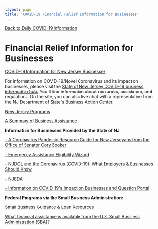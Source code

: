 ```yaml
---
layout: page
title: 'COVID-19 Financial Relief Information for Businesses'
---
```


[Back to Daily COVID-19 Information](/covid-information)

# Financial Relief Information for Businesses

[COVID-19 Information for New Jersey Businesses](https://faq.business.nj.gov/en/collections/2198378-information-for-nj-businesses-on-the-coronavirus-outbreak)

For information on COVID-19/Novel Coronavirus and its impact on businesses, please visit the [State of New Jersey COVID-19 business information hub.](https://cv.business.nj.gov) You'll find information about resources, assistance, and regulations. On the site, you can also live chat with a representative from the NJ Department of State's Business Action Center.

[New Jersey Programs](https://faq.business.nj.gov/en/articles/3838662-what-new-state-financial-support-programs-is-my-business-eligible-for-how-do-i-use-the-eligibility-wizard)

[A Summary of Business Assistance](https://storage.googleapis.com/static.rutherford-nj.com/covid/COVID-19%20Business%20Assistance.docx)

**Information for Businesses Provided by the State of NJ**

[- A Coronavirus Pandemic Resource Guide for New Jerseyans from the Office of Senator Cory Booker](https://storage.googleapis.com/static.rutherford-nj.com/covid/Office%20of%20U.S.%20Sen%20Cory%20Booker_%20A%20Coronavirus%20Pandemic%20Resource%20Guide%20for%20NJ%20(Updated%20April%204%2C%202020).pdf)

[- Emergency Assistance Eligibility Wizard](https://assistance.business.nj.gov/)
 
[- NJDOL and the Coronavirus (COVID-19): What Employers & Businesses Should Know](https://www.nj.gov/labor/employer-services/business/covid.shtml)
 
[- NJEDA](https://www.njeda.com/about/Public-Information/Coronavirus-Information)
 
[- Information on COVID-19's Impact on Businesses and Question Portal](https://faq.business.nj.gov/en/collections/2198378-information-for-nj-businesses-on-the-coronavirus-outbreak)


**Federal Programs via the Small Business Administration:**

[Small Business Guidance & Loan Resources](https://www.sba.gov/page/coronavirus-covid-19-small-business-guidance-loan-resources)

[What financial assistance is available from the U.S. Small Business Administration (SBA)?](https://faq.business.nj.gov/en/articles/3789809-what-financial-assistance-is-available-from-the-u-s-small-business-administration-sba)


